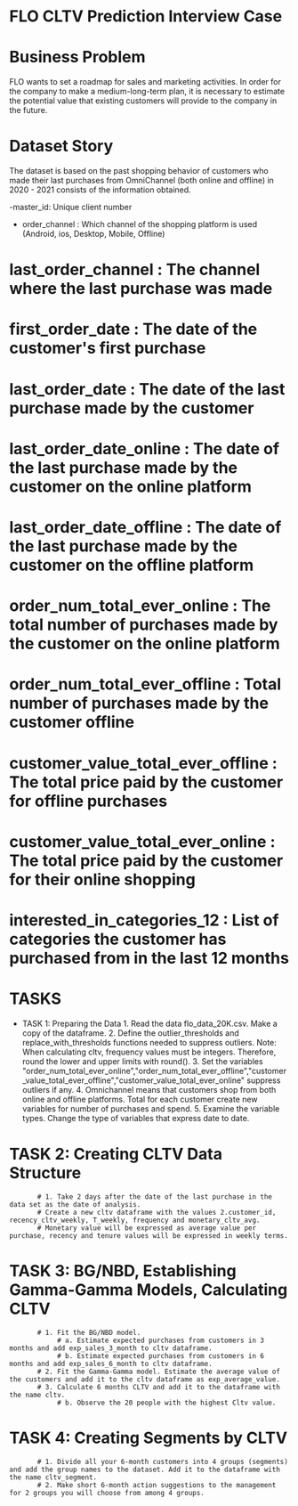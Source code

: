 # FLO CLTV Prediction Interview Case

# Business Problem
FLO wants to set a roadmap for sales and marketing activities.
In order for the company to make a medium-long-term plan, it is necessary to estimate the potential value that existing customers will provide to the company in the future.

# Dataset Story
The dataset is based on the past shopping behavior of customers who made their last purchases from OmniChannel (both online and offline) in 2020 - 2021 consists of the information obtained.

-master_id: Unique client number
- order_channel : Which channel of the shopping platform is used (Android, ios, Desktop, Mobile, Offline)
# last_order_channel : The channel where the last purchase was made
# first_order_date : The date of the customer's first purchase
# last_order_date : The date of the last purchase made by the customer
# last_order_date_online : The date of the last purchase made by the customer on the online platform
# last_order_date_offline : The date of the last purchase made by the customer on the offline platform
# order_num_total_ever_online : The total number of purchases made by the customer on the online platform
# order_num_total_ever_offline : Total number of purchases made by the customer offline
# customer_value_total_ever_offline : The total price paid by the customer for offline purchases
# customer_value_total_ever_online : The total price paid by the customer for their online shopping
# interested_in_categories_12 : List of categories the customer has purchased from in the last 12 months



# TASKS

- TASK 1: Preparing the Data
           1. Read the data flo_data_20K.csv. Make a copy of the dataframe.
           2. Define the outlier_thresholds and replace_with_thresholds functions needed to suppress outliers.
           Note: When calculating cltv, frequency values ​​must be integers. Therefore, round the lower and upper limits with round().
           3. Set the variables "order_num_total_ever_online","order_num_total_ever_offline","customer_value_total_ever_offline","customer_value_total_ever_online"  suppress outliers if any.
           4. Omnichannel means that customers shop from both online and offline platforms. Total for each customer create new variables for number of purchases and spend.
           5. Examine the variable types. Change the type of variables that express date to date.

# TASK 2: Creating CLTV Data Structure
           # 1. Take 2 days after the date of the last purchase in the data set as the date of analysis.
           # Create a new cltv dataframe with the values ​​2.customer_id, recency_cltv_weekly, T_weekly, frequency and monetary_cltv_avg.
           # Monetary value will be expressed as average value per purchase, recency and tenure values ​​will be expressed in weekly terms.


# TASK 3: BG/NBD, Establishing Gamma-Gamma Models, Calculating CLTV
           # 1. Fit the BG/NBD model.
                # a. Estimate expected purchases from customers in 3 months and add exp_sales_3_month to cltv dataframe.
                # b. Estimate expected purchases from customers in 6 months and add exp_sales_6_month to cltv dataframe.
           # 2. Fit the Gamma-Gamma model. Estimate the average value of the customers and add it to the cltv dataframe as exp_average_value.
           # 3. Calculate 6 months CLTV and add it to the dataframe with the name cltv.
                # b. Observe the 20 people with the highest Cltv value.

# TASK 4: Creating Segments by CLTV
           # 1. Divide all your 6-month customers into 4 groups (segments) and add the group names to the dataset. Add it to the dataframe with the name cltv_segment.
           # 2. Make short 6-month action suggestions to the management for 2 groups you will choose from among 4 groups.
